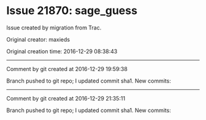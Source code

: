 # Issue 21870: sage_guess

Issue created by migration from Trac.

Original creator: maxieds

Original creation time: 2016-12-29 08:38:43




---

Comment by git created at 2016-12-29 19:59:38

Branch pushed to git repo; I updated commit sha1. New commits:


---

Comment by git created at 2016-12-29 21:35:11

Branch pushed to git repo; I updated commit sha1. New commits:

